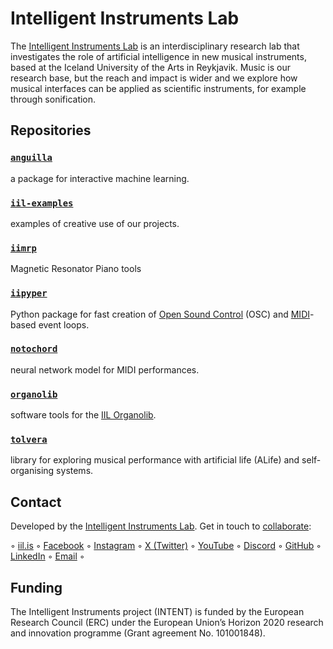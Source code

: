 # Intelligent Instruments Lab

The [Intelligent Instruments Lab](https://iil.is) is an interdisciplinary research lab that investigates the role of artificial intelligence in new musical instruments, based at the Iceland University of the Arts in Reykjavik. Music is our research base, but the reach and impact is wider and we explore how musical interfaces can be applied as scientific instruments, for example through sonification.

## Repositories

### [`anguilla`](https://intelligent-instruments-lab.github.io/anguilla)
a package for interactive machine learning.

### [`iil-examples`](https://intelligent-instruments-lab.github.io/iil-examples)
examples of creative use of our projects.

### [`iimrp`](https://intelligent-instruments-lab.github.io/iimrp)
Magnetic Resonator Piano tools

### [`iipyper`](https://intelligent-instruments-lab.github.io/iipyper)
Python package for fast creation of [Open Sound Control](https://en.wikipedia.org/wiki/Open_Sound_Control) (OSC) 
and [MIDI](https://en.wikipedia.org/wiki/MIDI)-based event loops.

### [`notochord`](https://intelligent-instruments-lab.github.io/notochord)
neural network model for MIDI performances.

### [`organolib`](https://intelligent-instruments-lab.github.io/organolib)
software tools for the [IIL Organolib](https://iil.is/research/organolib).

### [`tolvera`](https://intelligent-instruments-lab.github.io/tolvera)
library for exploring musical performance with artificial life (ALife) and self-organising systems.

## Contact

Developed by the [Intelligent Instruments Lab](https://iil.is/about). Get in touch to [collaborate](https://iil.is/collaborate):

 ◦ <a href="https://iil.is" target="_blank" rel="noopener" title="Intelligent Instrumets Lab">iil.is</a> ◦ 
<a href="https://facebook.com/intelligentinstrumentslab" target="_blank" rel="noopener" title="facebook.com">Facebook</a> ◦ 
<a href="https://instagram.com/intelligentinstruments" target="_blank" rel="noopener" title="instagram.com">Instagram</a> ◦ 
<a href="https://x.com/_iil_is" target="_blank" rel="noopener" title="x.com">X (Twitter)</a> ◦ 
<a href="https://youtube.com/@IntelligentInstruments" target="_blank" rel="noopener" title="youtube.com">YouTube</a> ◦ 
<a href="https://discord.gg/fY9GYMebtJ" target="_blank" rel="noopener" title="discord.gg">Discord</a> ◦ 
<a href="https://github.com/intelligent-instruments-lab" target="_blank" rel="noopener" title="github.com">GitHub</a> ◦ 
<a href="https://www.linkedin.com/company/intelligent-instruments-lab" target="_blank" rel="noopener" title="www.linkedin.com">LinkedIn</a> ◦ 
<a href="mailto:iil@lhi.is" target="_blank" rel="noopener" title="">Email</a> ◦ 

## Funding

The Intelligent Instruments project (INTENT) is funded by the European Research Council (ERC) under the European Union’s Horizon 2020 research and innovation programme (Grant agreement No. 101001848).
